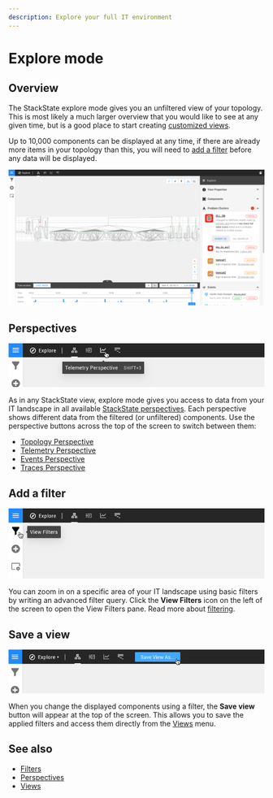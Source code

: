 ```yaml
---
description: Explore your full IT environment
---
```


# Explore mode

## Overview

The StackState explore mode gives you an unfiltered view of your topology. This is most likely a much larger overview that you would like to see at any given time, but is a good place to start creating [customized views](/use/views/README.md).

Up to 10,000 components can be displayed at any time, if there are already more items in your topology than this, you will need to [add a filter](#add-a-filter) before any data will be displayed.

![Explore mode](/.gitbook/assets/v41_explore_mode.png)

## Perspectives

![Perspectives](/.gitbook/assets/v41_perspective_buttons.png)

As in any StackState view, explore mode gives you access to data from your IT landscape in all available [StackState perspectives](/use/views/perspectives.md). Each perspective shows different data from the filtered (or unfiltered) components. Use the perspective buttons across the top of the screen to switch between them: 

* [Topology Perspective](/use/views/topology_perspective.md)
* [Telemetry Perspective](/use/views/telemetry_perspective.md)
* [Events Perspective](/use/views/events_perspective.md)
* [Traces Perspective](/use/views/traces_perspective.md)

## Add a filter

![View Filters](/.gitbook/assets/v41_view_filters.png)

You can zoom in on a specific area of your IT landscape using basic filters by writing an advanced filter query. Click the **View Filters** icon on the left of the screen to open the View Filters pane. Read more about [filtering](/use/views/filters.md).  

## Save a view

![Save view as](/.gitbook/assets/v41_save_view_as.png)

When you change the displayed components using a filter, the **Save view** button will appear at the top of the screen. This allows you to save the applied filters and access them directly from the [Views](/use/views/README.md) menu. 


## See also

- [Filters](/use/views/filters.md)
- [Perspectives](/use/views/perspectives.md)
- [Views](/use/views/README.md)
